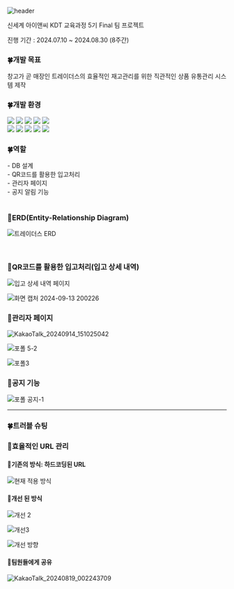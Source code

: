 ![header](https://capsule-render.vercel.app/api?type=waving&color=0:BCF5A9,100:A9F5E1&height=300&section=header&text=Traders로%205이소~(FE)&fontSize=75)

<p align="left"> 신세계 아이앤씨 KDT 교육과정 5기 Final 팀 프로젝트 </p>
<p align="left"> 진행 기간 : 2024.07.10 ~ 2024.08.30 (8주간)</p>
  
<h3> 🍀개발 목표 </h3>
<p align="left"> 창고가 곧 매장인 트레이더스의 효율적인 재고관리를 위한 직관적인 상품 유통관리 시스템 제작</p>

<h3> 🍀개발 환경 </h3>
<div align="left">
  <img src="https://img.shields.io/badge/Java-007396?style=for-the-badge&logo=OpenJDK&logoColor=white">
  <img src="https://img.shields.io/badge/springboot-6DB33F?style=for-the-badge&logo=springboot&logoColor=white">
  <img src="https://img.shields.io/badge/springsecurity-6DB33F?style=for-the-badge&logo=springsecurity&logoColor=white">
  <img src="https://img.shields.io/badge/mysql-4479A1?style=for-the-badge&logo=mysql&logoColor=white">
  <img src="https://img.shields.io/badge/react-61DAFB?style=for-the-badge&logo=react&logoColor=white">
</div>
<div align="left">
  <img src="https://img.shields.io/badge/axios-5A29E4?style=for-the-badge&logo=axios&logoColor=white">
  <img src="https://img.shields.io/badge/javascript-F7DF1E?style=for-the-badge&logo=javascript&logoColor=white">
  <img src="https://img.shields.io/badge/html5-E34F26?style=for-the-badge&logo=html5&logoColor=white">
  <img src="https://img.shields.io/badge/css3-1572B6?style=for-the-badge&logo=css3&logoColor=white">
  <img src="https://img.shields.io/badge/chartJs-FF6384?style=for-the-badge&logo=chartdotjs&logoColor=white">
</div>

<h3> 🍀역할 </h3>
- DB 설계 </br>
- QR코드를 활용한 입고처리</br>
- 관리자 페이지</br>
- 공지 알림 기능</br>
<br/>
<h3> 📌ERD(Entity-Relationship Diagram) </h3>

![트레이더스 ERD](https://github.com/user-attachments/assets/37a5cc1d-00bf-45bb-83ff-6fa6abacb44c)

<br/>
<h3> 📌QR코드를 활용한 입고처리(입고 상세 내역) </h3>

![입고 상세 내역 페이지](https://github.com/user-attachments/assets/198b14e3-71fc-4e4e-9a65-94fa43f65aec)

![화면 캡처 2024-09-13 200226](https://github.com/user-attachments/assets/f6036df2-ade4-48f4-b96d-3b74c6230303)
<br/>
<h3> 📌관리자 페이지 </h3>

![KakaoTalk_20240914_151025042](https://github.com/user-attachments/assets/548c5d53-0560-42b4-9220-34b258250f76)

![포폴 5-2](https://github.com/user-attachments/assets/b219c59d-c397-4cd5-907a-84899cf19a00)

![포폴3](https://github.com/user-attachments/assets/83659439-acfe-43cc-9170-359947de557c)
<br/>
<h3> 📌공지 기능 </h3>

![포폴 공지-1](https://github.com/user-attachments/assets/08559a78-8264-4f27-ad8a-70ab27e81b72)

<hr/>
<h3> 🍀트러블 슈팅 </h3>

<h3> 📌효율적인 URL 관리 </h3>
<h4 align="left"> 📎기존의 방식: 하드코딩된 URL </h4>

![현재 적용 방식](https://github.com/user-attachments/assets/76233d64-1344-4553-8415-bfb3d9062f25)
<br/>
<h4 align="left"> 📎개선 된 방식 </h4>

![개선 2](https://github.com/user-attachments/assets/15ce8294-7cad-4421-ba6e-a53edf90be52)

![개선3](https://github.com/user-attachments/assets/cb015c1b-2859-44ec-9440-29a4da815f79)

![개선 방향](https://github.com/user-attachments/assets/e1a60ff0-1f91-4ad6-8d82-3177119228a2)
<br/>
<h4 align="left"> 📎팀원들에게 공유 </h4>

![KakaoTalk_20240819_002243709](https://github.com/user-attachments/assets/21f098f7-156f-40f3-b42a-ea61369eb925)
